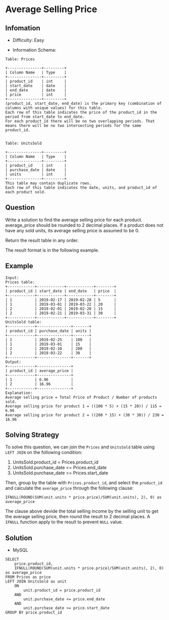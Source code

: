 # Average Selling Price

## Infomation

* Difficulty: Easy

* Information Schema:

```
Table: Prices

+---------------+---------+
| Column Name   | Type    |
+---------------+---------+
| product_id    | int     |
| start_date    | date    |
| end_date      | date    |
| price         | int     |
+---------------+---------+
(product_id, start_date, end_date) is the primary key (combination of columns with unique values) for this table.
Each row of this table indicates the price of the product_id in the period from start_date to end_date.
For each product_id there will be no two overlapping periods. That means there will be no two intersecting periods for the same product_id.
 

Table: UnitsSold

+---------------+---------+
| Column Name   | Type    |
+---------------+---------+
| product_id    | int     |
| purchase_date | date    |
| units         | int     |
+---------------+---------+
This table may contain duplicate rows.
Each row of this table indicates the date, units, and product_id of each product sold. 
```

## Question

Write a solution to find the average selling price for each product. average_price should be rounded to 2 decimal places. If a product does not have any sold units, its average selling price is assumed to be 0.

Return the result table in any order.

The result format is in the following example.

## Example

```
Input: 
Prices table:
+------------+------------+------------+--------+
| product_id | start_date | end_date   | price  |
+------------+------------+------------+--------+
| 1          | 2019-02-17 | 2019-02-28 | 5      |
| 1          | 2019-03-01 | 2019-03-22 | 20     |
| 2          | 2019-02-01 | 2019-02-20 | 15     |
| 2          | 2019-02-21 | 2019-03-31 | 30     |
+------------+------------+------------+--------+
UnitsSold table:
+------------+---------------+-------+
| product_id | purchase_date | units |
+------------+---------------+-------+
| 1          | 2019-02-25    | 100   |
| 1          | 2019-03-01    | 15    |
| 2          | 2019-02-10    | 200   |
| 2          | 2019-03-22    | 30    |
+------------+---------------+-------+
Output: 
+------------+---------------+
| product_id | average_price |
+------------+---------------+
| 1          | 6.96          |
| 2          | 16.96         |
+------------+---------------+
Explanation: 
Average selling price = Total Price of Product / Number of products sold.
Average selling price for product 1 = ((100 * 5) + (15 * 20)) / 115 = 6.96
Average selling price for product 2 = ((200 * 15) + (30 * 30)) / 230 = 16.96
```

## Solving Strategy

To solve this question, we can join the `Prices` and `UnitsSold` table using `LEFT JOIN` on the following condition:

1. UnitsSold.product_id = Prices.product_id
2. UnitsSold.purchase_date <= Prices.end_date
3. UnitsSold.purchase_date >= Prices.start_date

Then, group by the table with `Prices.product_id`, and select the `product_id` and calculate the `average_price` through the following clause:

```
IFNULL(ROUND(SUM(unit.units * price.price)/SUM(unit.units), 2), 0) as average_price
```

The clause above devide the total selling income by the selling unit to get the average selling price, then round the result to 2 decimal places. A `IFNULL` function apply to the result to prevent `NULL` value.

## Solution

* MySQL

```
SELECT 
    price.product_id,
    IFNULL(ROUND(SUM(unit.units * price.price)/SUM(unit.units), 2), 0) as average_price
FROM Prices as price
LEFT JOIN UnitsSold as unit
    ON
        unit.product_id = price.product_id
    AND
        unit.purchase_date <= price.end_date
    AND
        unit.purchase_date >= price.start_date
GROUP BY price.product_id
```
